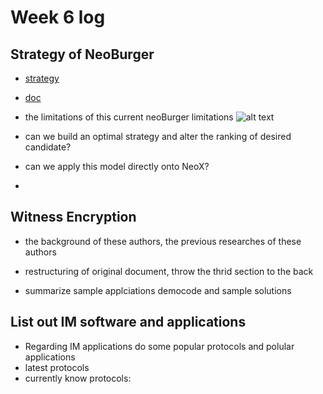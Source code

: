 # Week 6 log 

## Strategy of NeoBurger 
- [strategy](https://neoburger.github.io/strategy)
- [doc](https://neoburger.github.io/)

- the limitations of this current neoBurger 
  limitations
  ![alt text](telegram-cloud-photo-size-5-6269086427799208567-y.jpg)

- can we build an optimal strategy and alter the ranking of desired candidate?
- can we apply this model directly onto NeoX?
- 

## Witness Encryption

- the background of these authors, the previous researches of these authors
- restructuring of original document, throw the thrid section to the back
  
- summarize sample applciations
  democode and sample solutions


## List out IM software and applications
- Regarding IM applications do some popular protocols and polular applications
- latest protocols
- currently know protocols:



  
  
